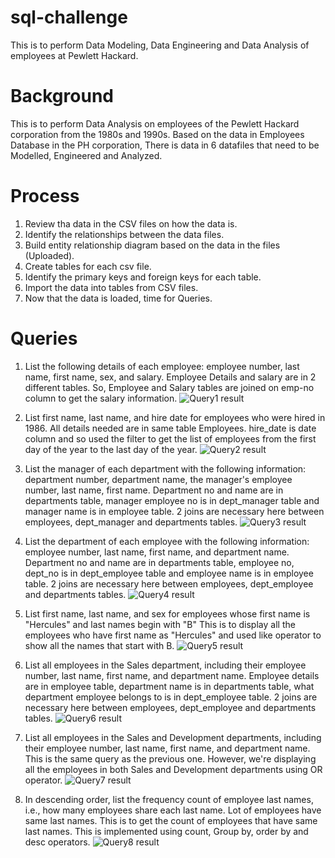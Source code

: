 # sql-challenge
This is to perform Data Modeling, Data Engineering and Data Analysis of employees at Pewlett Hackard.

# Background
This is to perform Data Analysis on employees of the Pewlett Hackard corporation from the 1980s and 1990s. Based on the data in Employees Database in the PH corporation, There is data in 6 datafiles that need to be Modelled, Engineered and Analyzed.


# Process
1. Review tha data in the CSV files on how the data is.
2. Identify the relationships between the data files.
3. Build entity relationship diagram based on the data in the files (Uploaded).
4. Create tables for each csv file.
5. Identify the primary keys and foreign keys for each table.
6. Import the data into tables from CSV files.
7. Now that the data is loaded, time for Queries.

# Queries
1. List the following details of each employee: employee number, last name, first name, sex, and salary.
    Employee Details and salary are in 2 different tables. So, Employee and Salary tables are joined on emp-no column to get the salary information.
    ![Query1 result](https://user-images.githubusercontent.com/85588653/129775778-8782f055-d904-4c8a-afb8-04493734cab0.png)

2. List first name, last name, and hire date for employees who were hired in 1986.
   All details needed are in same table Employees. hire_date is date column and so used the filter to get the list of employees from the first day of the year to the last day of      the year.
   ![Query2 result](https://user-images.githubusercontent.com/85588653/129775818-77286c78-31d2-4e0b-99cf-7bcbaf7db1d1.png)

   
3. List the manager of each department with the following information: department number, department name, the manager's employee number, last name, first name.
   Department no and name are in departments table, manager employee no is in dept_manager table and manager name is in employee table.
   2 joins are necessary here between employees, dept_manager and departments tables.
  ![Query3 result](https://user-images.githubusercontent.com/85588653/129775863-1e789a8a-0598-4ce0-a5c4-fb4c0250e1cb.png)

4. List the department of each employee with the following information: employee number, last name, first name, and department name.
   Department no and name are in departments table, employee no, dept_no is in dept_employee table and employee name is in employee table.
   2 joins are necessary here between employees, dept_employee and departments tables.
   ![Query4 result](https://user-images.githubusercontent.com/85588653/129775893-22caa406-f86b-4309-93ec-2f17caeeda5d.png)

5. List first name, last name, and sex for employees whose first name is "Hercules" and last names begin with "B"
   This is to display all the employees who have first name as "Hercules" and used like operator to show all the names that start with B.
   ![Query5 result](https://user-images.githubusercontent.com/85588653/129775923-42de906e-a2bd-471c-9784-8e2b6ee99be2.png)

6. List all employees in the Sales department, including their employee number, last name, first name, and department name.
   Employee details are in employee table, department name is in departments table, what department employee belongs to is in dept_employee table.
   2 joins are necessary here between employees, dept_employee and departments tables.
   ![Query6 result](https://user-images.githubusercontent.com/85588653/129775946-f6f74b87-1249-43a2-ab55-db921a15878b.png)

7. List all employees in the Sales and Development departments, including their employee number, last name, first name, and department name.
   This is the same query as the previous one. However, we're displaying all the employees in both Sales and Development departments using OR operator.
  ![Query7 result](https://user-images.githubusercontent.com/85588653/129775969-4ba199e5-6782-450e-97ee-f8f2386c1a71.png)

8. In descending order, list the frequency count of employee last names, i.e., how many employees share each last name.
   Lot of employees have same last names. This is to get the count of employees that have same last names. This is implemented using count, Group by, order by and desc operators.
![Query8 result](https://user-images.githubusercontent.com/85588653/129776000-1e028023-6013-4b41-8f0b-c0ec9b82f3b4.png)







